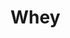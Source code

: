 # Whey

<mxfile host="app.diagrams.net" agent="Mozilla/5.0 (Macintosh; Intel Mac OS X 10_15_7) AppleWebKit/605.1.15 (KHTML, like Gecko) Version/18.5 Safari/605.1.15" version="27.1.4">
  <diagram name="Page-1" id="0783ab3e-0a74-02c8-0abd-f7b4e66b4bec">
    <mxGraphModel dx="2276" dy="832" grid="1" gridSize="10" guides="1" tooltips="1" connect="1" arrows="1" fold="1" page="1" pageScale="1" pageWidth="850" pageHeight="1100" background="none" math="0" shadow="0">
      <root>
        <mxCell id="0" />
        <mxCell id="1" parent="0" />
        <mxCell id="1c1d494c118603dd-1" value="Noeud" style="swimlane;html=1;childLayout=stackLayout;startSize=20;rounded=0;shadow=0;comic=0;labelBackgroundColor=none;strokeWidth=1;fontFamily=Verdana;fontSize=12;align=center;" parent="1" vertex="1">
          <mxGeometry x="40" y="20" width="2420" height="990" as="geometry" />
        </mxCell>
        <mxCell id="wUn-vo3ILw3S3Xmb6bR8-2" value="Controle Terre" style="swimlane;html=1;startSize=20;" vertex="1" parent="1c1d494c118603dd-1">
          <mxGeometry y="20" width="250" height="970" as="geometry">
            <mxRectangle y="20" width="40" height="970" as="alternateBounds" />
          </mxGeometry>
        </mxCell>
        <mxCell id="wUn-vo3ILw3S3Xmb6bR8-29" value="Serveur" style="rounded=1;whiteSpace=wrap;html=1;fillColor=#008a00;fontColor=#ffffff;strokeColor=#005700;" vertex="1" parent="wUn-vo3ILw3S3Xmb6bR8-2">
          <mxGeometry x="65" y="340" width="120" height="60" as="geometry" />
        </mxCell>
        <mxCell id="wUn-vo3ILw3S3Xmb6bR8-128" style="shape=connector;rounded=0;orthogonalLoop=1;jettySize=auto;html=1;entryX=0.5;entryY=0;entryDx=0;entryDy=0;strokeColor=default;align=center;verticalAlign=middle;fontFamily=Helvetica;fontSize=11;fontColor=default;labelBackgroundColor=default;endArrow=classic;" edge="1" parent="wUn-vo3ILw3S3Xmb6bR8-2" source="wUn-vo3ILw3S3Xmb6bR8-30" target="wUn-vo3ILw3S3Xmb6bR8-29">
          <mxGeometry relative="1" as="geometry" />
        </mxCell>
        <mxCell id="wUn-vo3ILw3S3Xmb6bR8-30" value="Heartbeat emmeteur" style="rounded=1;whiteSpace=wrap;html=1;fillColor=#008a00;fontColor=#ffffff;strokeColor=#005700;" vertex="1" parent="wUn-vo3ILw3S3Xmb6bR8-2">
          <mxGeometry x="65" y="180" width="120" height="60" as="geometry" />
        </mxCell>
        <mxCell id="wUn-vo3ILw3S3Xmb6bR8-31" value="interface web" style="rounded=1;whiteSpace=wrap;html=1;fillColor=#008a00;fontColor=#ffffff;strokeColor=#005700;" vertex="1" parent="wUn-vo3ILw3S3Xmb6bR8-2">
          <mxGeometry x="65" y="520" width="120" height="60" as="geometry" />
        </mxCell>
        <mxCell id="wUn-vo3ILw3S3Xmb6bR8-129" style="shape=connector;rounded=0;orthogonalLoop=1;jettySize=auto;html=1;entryX=0.5;entryY=1;entryDx=0;entryDy=0;strokeColor=default;align=center;verticalAlign=middle;fontFamily=Helvetica;fontSize=11;fontColor=default;labelBackgroundColor=default;endArrow=classic;" edge="1" parent="wUn-vo3ILw3S3Xmb6bR8-2" source="wUn-vo3ILw3S3Xmb6bR8-31" target="wUn-vo3ILw3S3Xmb6bR8-29">
          <mxGeometry relative="1" as="geometry" />
        </mxCell>
        <mxCell id="1c1d494c118603dd-2" value="Couche sociale" style="swimlane;html=1;startSize=20;" parent="1c1d494c118603dd-1" vertex="1">
          <mxGeometry x="250" y="20" width="330" height="970" as="geometry">
            <mxRectangle y="20" width="40" height="970" as="alternateBounds" />
          </mxGeometry>
        </mxCell>
        <mxCell id="wUn-vo3ILw3S3Xmb6bR8-8" value="GS Bridge" style="rounded=1;whiteSpace=wrap;html=1;fillColor=#008a00;fontColor=#ffffff;strokeColor=#005700;arcSize=8;" vertex="1" parent="1c1d494c118603dd-2">
          <mxGeometry x="65" y="340" width="120" height="60" as="geometry" />
        </mxCell>
        <mxCell id="1c1d494c118603dd-3" value="Couche supervision" style="swimlane;html=1;startSize=20;" parent="1c1d494c118603dd-1" vertex="1">
          <mxGeometry x="580" y="20" width="380" height="970" as="geometry" />
        </mxCell>
        <mxCell id="wUn-vo3ILw3S3Xmb6bR8-9" value="Coupe-circuit" style="rounded=1;whiteSpace=wrap;html=1;fillColor=#008a00;fontColor=#ffffff;strokeColor=#005700;" vertex="1" parent="1c1d494c118603dd-3">
          <mxGeometry x="240" y="145" width="120" height="60" as="geometry" />
        </mxCell>
        <mxCell id="wUn-vo3ILw3S3Xmb6bR8-104" style="edgeStyle=entityRelationEdgeStyle;shape=connector;rounded=0;orthogonalLoop=1;jettySize=auto;html=1;strokeColor=default;align=center;verticalAlign=middle;fontFamily=Helvetica;fontSize=11;fontColor=default;labelBackgroundColor=default;endArrow=classic;" edge="1" parent="1c1d494c118603dd-3" source="wUn-vo3ILw3S3Xmb6bR8-32" target="wUn-vo3ILw3S3Xmb6bR8-9">
          <mxGeometry relative="1" as="geometry" />
        </mxCell>
        <mxCell id="wUn-vo3ILw3S3Xmb6bR8-32" value="Ground_control HB" style="rounded=0;whiteSpace=wrap;html=1;fillColor=#1ba1e2;fontColor=#ffffff;strokeColor=#006EAF;" vertex="1" parent="1c1d494c118603dd-3">
          <mxGeometry x="40" y="220" width="120" height="30" as="geometry" />
        </mxCell>
        <mxCell id="wUn-vo3ILw3S3Xmb6bR8-39" value="Shutdown" style="shape=hexagon;perimeter=hexagonPerimeter2;whiteSpace=wrap;html=1;fixedSize=1;fillColor=#fa6800;fontColor=#000000;strokeColor=#C73500;" vertex="1" parent="1c1d494c118603dd-3">
          <mxGeometry x="50" y="100" width="90" height="40" as="geometry" />
        </mxCell>
        <mxCell id="wUn-vo3ILw3S3Xmb6bR8-103" style="edgeStyle=entityRelationEdgeStyle;shape=connector;rounded=0;orthogonalLoop=1;jettySize=auto;html=1;entryX=0;entryY=0.25;entryDx=0;entryDy=0;strokeColor=light-dark(#000000,#FF8000);align=center;verticalAlign=middle;fontFamily=Helvetica;fontSize=11;fontColor=default;labelBackgroundColor=default;endArrow=classic;" edge="1" parent="1c1d494c118603dd-3" source="wUn-vo3ILw3S3Xmb6bR8-40" target="wUn-vo3ILw3S3Xmb6bR8-9">
          <mxGeometry relative="1" as="geometry" />
        </mxCell>
        <mxCell id="wUn-vo3ILw3S3Xmb6bR8-40" value="Rearm" style="shape=hexagon;perimeter=hexagonPerimeter2;whiteSpace=wrap;html=1;fixedSize=1;fillColor=#fa6800;fontColor=#000000;strokeColor=#C73500;" vertex="1" parent="1c1d494c118603dd-3">
          <mxGeometry x="50" y="160" width="90" height="40" as="geometry" />
        </mxCell>
        <mxCell id="wUn-vo3ILw3S3Xmb6bR8-102" style="edgeStyle=entityRelationEdgeStyle;shape=connector;rounded=0;orthogonalLoop=1;jettySize=auto;html=1;entryX=-0.008;entryY=0.133;entryDx=0;entryDy=0;entryPerimeter=0;strokeColor=light-dark(#000000,#FF8000);align=center;verticalAlign=middle;fontFamily=Helvetica;fontSize=11;fontColor=default;labelBackgroundColor=default;endArrow=classic;" edge="1" parent="1c1d494c118603dd-3" source="wUn-vo3ILw3S3Xmb6bR8-39" target="wUn-vo3ILw3S3Xmb6bR8-9">
          <mxGeometry relative="1" as="geometry" />
        </mxCell>
        <mxCell id="wUn-vo3ILw3S3Xmb6bR8-90" style="edgeStyle=entityRelationEdgeStyle;shape=connector;rounded=0;orthogonalLoop=1;jettySize=auto;html=1;strokeColor=default;align=center;verticalAlign=middle;fontFamily=Helvetica;fontSize=11;fontColor=default;labelBackgroundColor=default;endArrow=classic;" edge="1" parent="1c1d494c118603dd-1" source="wUn-vo3ILw3S3Xmb6bR8-8" target="wUn-vo3ILw3S3Xmb6bR8-35">
          <mxGeometry relative="1" as="geometry">
            <mxPoint x="1430" y="400" as="targetPoint" />
          </mxGeometry>
        </mxCell>
        <mxCell id="wUn-vo3ILw3S3Xmb6bR8-91" style="edgeStyle=entityRelationEdgeStyle;shape=connector;rounded=0;orthogonalLoop=1;jettySize=auto;html=1;strokeColor=default;align=center;verticalAlign=middle;fontFamily=Helvetica;fontSize=11;fontColor=default;labelBackgroundColor=default;endArrow=classic;" edge="1" parent="1c1d494c118603dd-1" source="wUn-vo3ILw3S3Xmb6bR8-8" target="wUn-vo3ILw3S3Xmb6bR8-36">
          <mxGeometry relative="1" as="geometry" />
        </mxCell>
        <mxCell id="wUn-vo3ILw3S3Xmb6bR8-94" style="edgeStyle=entityRelationEdgeStyle;shape=connector;rounded=0;orthogonalLoop=1;jettySize=auto;html=1;entryX=0;entryY=0.5;entryDx=0;entryDy=0;strokeColor=default;align=center;verticalAlign=middle;fontFamily=Helvetica;fontSize=11;fontColor=default;labelBackgroundColor=default;endArrow=classic;" edge="1" parent="1c1d494c118603dd-1" source="wUn-vo3ILw3S3Xmb6bR8-10" target="wUn-vo3ILw3S3Xmb6bR8-33">
          <mxGeometry relative="1" as="geometry" />
        </mxCell>
        <mxCell id="wUn-vo3ILw3S3Xmb6bR8-97" style="edgeStyle=orthogonalEdgeStyle;shape=connector;rounded=0;orthogonalLoop=1;jettySize=auto;html=1;exitX=1;exitY=0.75;exitDx=0;exitDy=0;strokeColor=light-dark(#000000,#EA6B66);align=center;verticalAlign=middle;fontFamily=Helvetica;fontSize=11;fontColor=default;labelBackgroundColor=default;endArrow=classic;curved=1;entryX=0;entryY=0.5;entryDx=0;entryDy=0;" edge="1" parent="1c1d494c118603dd-1" source="wUn-vo3ILw3S3Xmb6bR8-8" target="wUn-vo3ILw3S3Xmb6bR8-41">
          <mxGeometry relative="1" as="geometry">
            <mxPoint x="920" y="530" as="targetPoint" />
          </mxGeometry>
        </mxCell>
        <mxCell id="wUn-vo3ILw3S3Xmb6bR8-98" style="edgeStyle=entityRelationEdgeStyle;shape=connector;rounded=0;orthogonalLoop=1;jettySize=auto;html=1;exitX=1;exitY=1;exitDx=0;exitDy=0;strokeColor=default;align=center;verticalAlign=middle;fontFamily=Helvetica;fontSize=11;fontColor=default;labelBackgroundColor=default;endArrow=classic;" edge="1" parent="1c1d494c118603dd-1" source="wUn-vo3ILw3S3Xmb6bR8-8" target="wUn-vo3ILw3S3Xmb6bR8-37">
          <mxGeometry relative="1" as="geometry" />
        </mxCell>
        <mxCell id="wUn-vo3ILw3S3Xmb6bR8-99" style="edgeStyle=entityRelationEdgeStyle;shape=connector;rounded=0;orthogonalLoop=1;jettySize=auto;html=1;exitX=1;exitY=0.25;exitDx=0;exitDy=0;strokeColor=default;align=center;verticalAlign=middle;fontFamily=Helvetica;fontSize=11;fontColor=default;labelBackgroundColor=default;endArrow=classic;" edge="1" parent="1c1d494c118603dd-1" source="wUn-vo3ILw3S3Xmb6bR8-8" target="wUn-vo3ILw3S3Xmb6bR8-32">
          <mxGeometry relative="1" as="geometry" />
        </mxCell>
        <mxCell id="wUn-vo3ILw3S3Xmb6bR8-100" style="edgeStyle=entityRelationEdgeStyle;shape=connector;rounded=0;orthogonalLoop=1;jettySize=auto;html=1;exitX=1;exitY=0;exitDx=0;exitDy=0;entryX=0;entryY=0.5;entryDx=0;entryDy=0;strokeColor=light-dark(#000000,#FF8000);align=center;verticalAlign=middle;fontFamily=Helvetica;fontSize=11;fontColor=default;labelBackgroundColor=default;endArrow=classic;" edge="1" parent="1c1d494c118603dd-1" source="wUn-vo3ILw3S3Xmb6bR8-8" target="wUn-vo3ILw3S3Xmb6bR8-40">
          <mxGeometry relative="1" as="geometry" />
        </mxCell>
        <mxCell id="wUn-vo3ILw3S3Xmb6bR8-101" style="edgeStyle=entityRelationEdgeStyle;shape=connector;rounded=0;orthogonalLoop=1;jettySize=auto;html=1;exitX=1;exitY=0;exitDx=0;exitDy=0;entryX=0;entryY=0.5;entryDx=0;entryDy=0;strokeColor=light-dark(#000000,#FF8000);align=center;verticalAlign=middle;fontFamily=Helvetica;fontSize=11;fontColor=default;labelBackgroundColor=default;endArrow=classic;" edge="1" parent="1c1d494c118603dd-1" source="wUn-vo3ILw3S3Xmb6bR8-8" target="wUn-vo3ILw3S3Xmb6bR8-39">
          <mxGeometry relative="1" as="geometry" />
        </mxCell>
        <mxCell id="wUn-vo3ILw3S3Xmb6bR8-108" style="edgeStyle=entityRelationEdgeStyle;shape=connector;rounded=0;orthogonalLoop=1;jettySize=auto;html=1;entryX=1;entryY=0.5;entryDx=0;entryDy=0;strokeColor=light-dark(#000000,#FFFF33);align=center;verticalAlign=middle;fontFamily=Helvetica;fontSize=11;fontColor=default;labelBackgroundColor=default;endArrow=classic;" edge="1" parent="1c1d494c118603dd-1" source="wUn-vo3ILw3S3Xmb6bR8-87" target="wUn-vo3ILw3S3Xmb6bR8-48">
          <mxGeometry relative="1" as="geometry" />
        </mxCell>
        <mxCell id="wUn-vo3ILw3S3Xmb6bR8-144" value="QWIC" style="edgeLabel;html=1;align=center;verticalAlign=middle;resizable=0;points=[];fontFamily=Helvetica;fontSize=11;fontColor=default;labelBackgroundColor=default;" vertex="1" connectable="0" parent="wUn-vo3ILw3S3Xmb6bR8-108">
          <mxGeometry x="0.1296" y="1" relative="1" as="geometry">
            <mxPoint as="offset" />
          </mxGeometry>
        </mxCell>
        <mxCell id="wUn-vo3ILw3S3Xmb6bR8-109" style="edgeStyle=entityRelationEdgeStyle;shape=connector;rounded=0;orthogonalLoop=1;jettySize=auto;html=1;strokeColor=light-dark(#000000,#FFFF33);align=center;verticalAlign=middle;fontFamily=Helvetica;fontSize=11;fontColor=default;labelBackgroundColor=default;endArrow=classic;" edge="1" parent="1c1d494c118603dd-1" source="wUn-vo3ILw3S3Xmb6bR8-86" target="wUn-vo3ILw3S3Xmb6bR8-49">
          <mxGeometry relative="1" as="geometry" />
        </mxCell>
        <mxCell id="wUn-vo3ILw3S3Xmb6bR8-113" style="edgeStyle=orthogonalEdgeStyle;shape=connector;rounded=0;orthogonalLoop=1;jettySize=auto;html=1;strokeColor=default;align=center;verticalAlign=middle;fontFamily=Helvetica;fontSize=11;fontColor=default;labelBackgroundColor=default;endArrow=classic;" edge="1" parent="1c1d494c118603dd-1" source="wUn-vo3ILw3S3Xmb6bR8-38" target="wUn-vo3ILw3S3Xmb6bR8-10">
          <mxGeometry relative="1" as="geometry">
            <Array as="points">
              <mxPoint x="1290" y="730" />
            </Array>
          </mxGeometry>
        </mxCell>
        <mxCell id="wUn-vo3ILw3S3Xmb6bR8-114" style="edgeStyle=orthogonalEdgeStyle;shape=connector;rounded=0;orthogonalLoop=1;jettySize=auto;html=1;strokeColor=default;align=center;verticalAlign=middle;fontFamily=Helvetica;fontSize=11;fontColor=default;labelBackgroundColor=default;endArrow=classic;" edge="1" parent="1c1d494c118603dd-1" source="wUn-vo3ILw3S3Xmb6bR8-34" target="wUn-vo3ILw3S3Xmb6bR8-10">
          <mxGeometry relative="1" as="geometry" />
        </mxCell>
        <mxCell id="wUn-vo3ILw3S3Xmb6bR8-115" style="edgeStyle=entityRelationEdgeStyle;shape=connector;rounded=0;orthogonalLoop=1;jettySize=auto;html=1;strokeColor=light-dark(#000000,#FFFF33);align=center;verticalAlign=middle;fontFamily=Helvetica;fontSize=11;fontColor=default;labelBackgroundColor=default;endArrow=classic;entryX=-0.007;entryY=0.262;entryDx=0;entryDy=0;entryPerimeter=0;" edge="1" parent="1c1d494c118603dd-1" source="wUn-vo3ILw3S3Xmb6bR8-27" target="wUn-vo3ILw3S3Xmb6bR8-84">
          <mxGeometry relative="1" as="geometry">
            <mxPoint x="2130" y="400" as="targetPoint" />
          </mxGeometry>
        </mxCell>
        <mxCell id="wUn-vo3ILw3S3Xmb6bR8-146" value="GPIO" style="edgeLabel;html=1;align=center;verticalAlign=middle;resizable=0;points=[];fontFamily=Helvetica;fontSize=11;fontColor=default;labelBackgroundColor=default;" vertex="1" connectable="0" parent="wUn-vo3ILw3S3Xmb6bR8-115">
          <mxGeometry x="-0.1704" y="2" relative="1" as="geometry">
            <mxPoint as="offset" />
          </mxGeometry>
        </mxCell>
        <mxCell id="wUn-vo3ILw3S3Xmb6bR8-116" value="Signal analogique" style="edgeStyle=entityRelationEdgeStyle;shape=connector;rounded=0;orthogonalLoop=1;jettySize=auto;html=1;entryX=1;entryY=0.25;entryDx=0;entryDy=0;strokeColor=light-dark(#000000,#FFFF33);align=center;verticalAlign=middle;fontFamily=Helvetica;fontSize=11;fontColor=default;labelBackgroundColor=default;endArrow=classic;exitX=0.007;exitY=0.762;exitDx=0;exitDy=0;exitPerimeter=0;" edge="1" parent="1c1d494c118603dd-1" source="wUn-vo3ILw3S3Xmb6bR8-84" target="wUn-vo3ILw3S3Xmb6bR8-47">
          <mxGeometry relative="1" as="geometry" />
        </mxCell>
        <mxCell id="wUn-vo3ILw3S3Xmb6bR8-119" style="edgeStyle=entityRelationEdgeStyle;shape=connector;rounded=0;orthogonalLoop=1;jettySize=auto;html=1;exitX=0.022;exitY=0.357;exitDx=0;exitDy=0;exitPerimeter=0;entryX=1;entryY=0.75;entryDx=0;entryDy=0;strokeColor=light-dark(#000000,#FFFF33);align=center;verticalAlign=middle;fontFamily=Helvetica;fontSize=11;fontColor=default;labelBackgroundColor=default;endArrow=classic;" edge="1" parent="1c1d494c118603dd-1" source="wUn-vo3ILw3S3Xmb6bR8-85" target="wUn-vo3ILw3S3Xmb6bR8-47">
          <mxGeometry relative="1" as="geometry" />
        </mxCell>
        <mxCell id="wUn-vo3ILw3S3Xmb6bR8-133" value="Signal analogique" style="edgeLabel;html=1;align=center;verticalAlign=middle;resizable=0;points=[];fontFamily=Helvetica;fontSize=11;fontColor=default;labelBackgroundColor=default;" vertex="1" connectable="0" parent="wUn-vo3ILw3S3Xmb6bR8-119">
          <mxGeometry x="0.0514" y="4" relative="1" as="geometry">
            <mxPoint as="offset" />
          </mxGeometry>
        </mxCell>
        <mxCell id="wUn-vo3ILw3S3Xmb6bR8-121" style="edgeStyle=entityRelationEdgeStyle;shape=connector;rounded=0;orthogonalLoop=1;jettySize=auto;html=1;exitX=1;exitY=0.75;exitDx=0;exitDy=0;strokeColor=light-dark(#000000,#FFFF33);align=center;verticalAlign=middle;fontFamily=Helvetica;fontSize=11;fontColor=default;labelBackgroundColor=default;endArrow=classic;entryX=-0.015;entryY=0.738;entryDx=0;entryDy=0;entryPerimeter=0;" edge="1" parent="1c1d494c118603dd-1" source="wUn-vo3ILw3S3Xmb6bR8-28" target="wUn-vo3ILw3S3Xmb6bR8-85">
          <mxGeometry relative="1" as="geometry">
            <mxPoint x="2130" y="532" as="targetPoint" />
          </mxGeometry>
        </mxCell>
        <mxCell id="wUn-vo3ILw3S3Xmb6bR8-147" value="GPIO" style="edgeLabel;html=1;align=center;verticalAlign=middle;resizable=0;points=[];fontFamily=Helvetica;fontSize=11;fontColor=default;labelBackgroundColor=default;" vertex="1" connectable="0" parent="wUn-vo3ILw3S3Xmb6bR8-121">
          <mxGeometry x="-0.2088" y="-1" relative="1" as="geometry">
            <mxPoint as="offset" />
          </mxGeometry>
        </mxCell>
        <mxCell id="1c1d494c118603dd-4" value="couche réflexion" style="swimlane;html=1;startSize=20;" parent="1c1d494c118603dd-1" vertex="1">
          <mxGeometry x="960" y="20" width="440" height="970" as="geometry" />
        </mxCell>
        <mxCell id="wUn-vo3ILw3S3Xmb6bR8-10" value="Autopilote" style="rounded=1;whiteSpace=wrap;html=1;fillColor=#008a00;fontColor=#ffffff;strokeColor=#005700;" vertex="1" parent="1c1d494c118603dd-4">
          <mxGeometry x="250" y="506" width="120" height="60" as="geometry" />
        </mxCell>
        <mxCell id="wUn-vo3ILw3S3Xmb6bR8-95" style="edgeStyle=entityRelationEdgeStyle;shape=connector;rounded=0;orthogonalLoop=1;jettySize=auto;html=1;entryX=0;entryY=0.75;entryDx=0;entryDy=0;strokeColor=default;align=center;verticalAlign=middle;fontFamily=Helvetica;fontSize=11;fontColor=default;labelBackgroundColor=default;endArrow=classic;" edge="1" parent="1c1d494c118603dd-4" source="wUn-vo3ILw3S3Xmb6bR8-37" target="wUn-vo3ILw3S3Xmb6bR8-10">
          <mxGeometry relative="1" as="geometry" />
        </mxCell>
        <mxCell id="wUn-vo3ILw3S3Xmb6bR8-37" value="cmd heading" style="rounded=0;whiteSpace=wrap;html=1;fillColor=#1ba1e2;fontColor=#ffffff;strokeColor=#006EAF;" vertex="1" parent="1c1d494c118603dd-4">
          <mxGeometry x="40" y="560" width="120" height="30" as="geometry" />
        </mxCell>
        <mxCell id="wUn-vo3ILw3S3Xmb6bR8-96" style="edgeStyle=orthogonalEdgeStyle;shape=connector;rounded=0;orthogonalLoop=1;jettySize=auto;html=1;entryX=0;entryY=0.25;entryDx=0;entryDy=0;strokeColor=light-dark(#000000,#EA6B66);align=center;verticalAlign=middle;fontFamily=Helvetica;fontSize=11;fontColor=default;labelBackgroundColor=default;endArrow=classic;curved=1;" edge="1" parent="1c1d494c118603dd-4" source="wUn-vo3ILw3S3Xmb6bR8-41" target="wUn-vo3ILw3S3Xmb6bR8-10">
          <mxGeometry relative="1" as="geometry" />
        </mxCell>
        <mxCell id="wUn-vo3ILw3S3Xmb6bR8-41" value="PID Parametre" style="ellipse;whiteSpace=wrap;html=1;fillColor=#e51400;fontColor=#ffffff;strokeColor=#B20000;" vertex="1" parent="1c1d494c118603dd-4">
          <mxGeometry x="40" y="478" width="120" height="50" as="geometry" />
        </mxCell>
        <mxCell id="wUn-vo3ILw3S3Xmb6bR8-150" style="edgeStyle=orthogonalEdgeStyle;shape=connector;curved=1;rounded=0;orthogonalLoop=1;jettySize=auto;html=1;exitX=1;exitY=0;exitDx=0;exitDy=0;entryX=0.25;entryY=1;entryDx=0;entryDy=0;strokeColor=light-dark(#000000,#EA6B66);align=center;verticalAlign=middle;fontFamily=Helvetica;fontSize=11;fontColor=default;labelBackgroundColor=default;endArrow=classic;" edge="1" parent="1c1d494c118603dd-4" source="wUn-vo3ILw3S3Xmb6bR8-148" target="wUn-vo3ILw3S3Xmb6bR8-10">
          <mxGeometry relative="1" as="geometry" />
        </mxCell>
        <mxCell id="wUn-vo3ILw3S3Xmb6bR8-148" value="Mode de Commande" style="ellipse;whiteSpace=wrap;html=1;fillColor=#e51400;fontColor=#ffffff;strokeColor=#B20000;" vertex="1" parent="1c1d494c118603dd-4">
          <mxGeometry x="60" y="640" width="120" height="50" as="geometry" />
        </mxCell>
        <mxCell id="wUn-vo3ILw3S3Xmb6bR8-1" value="couche controle" style="swimlane;html=1;startSize=20;" vertex="1" parent="1c1d494c118603dd-1">
          <mxGeometry x="1400" y="20" width="660" height="970" as="geometry" />
        </mxCell>
        <mxCell id="wUn-vo3ILw3S3Xmb6bR8-105" style="edgeStyle=entityRelationEdgeStyle;shape=connector;rounded=0;orthogonalLoop=1;jettySize=auto;html=1;strokeColor=default;align=center;verticalAlign=middle;fontFamily=Helvetica;fontSize=11;fontColor=default;labelBackgroundColor=default;endArrow=classic;" edge="1" parent="wUn-vo3ILw3S3Xmb6bR8-1" source="wUn-vo3ILw3S3Xmb6bR8-11" target="wUn-vo3ILw3S3Xmb6bR8-38">
          <mxGeometry relative="1" as="geometry" />
        </mxCell>
        <mxCell id="wUn-vo3ILw3S3Xmb6bR8-11" value="GPS controller" style="rounded=1;whiteSpace=wrap;html=1;fillColor=#008a00;fontColor=#ffffff;strokeColor=#005700;" vertex="1" parent="wUn-vo3ILw3S3Xmb6bR8-1">
          <mxGeometry x="270" y="680" width="120" height="60" as="geometry" />
        </mxCell>
        <mxCell id="wUn-vo3ILw3S3Xmb6bR8-106" style="edgeStyle=entityRelationEdgeStyle;shape=connector;rounded=0;orthogonalLoop=1;jettySize=auto;html=1;strokeColor=default;align=center;verticalAlign=middle;fontFamily=Helvetica;fontSize=11;fontColor=default;labelBackgroundColor=default;endArrow=classic;" edge="1" parent="wUn-vo3ILw3S3Xmb6bR8-1" source="wUn-vo3ILw3S3Xmb6bR8-12" target="wUn-vo3ILw3S3Xmb6bR8-34">
          <mxGeometry relative="1" as="geometry" />
        </mxCell>
        <mxCell id="wUn-vo3ILw3S3Xmb6bR8-12" value="IMU controller" style="rounded=1;whiteSpace=wrap;html=1;fillColor=#008a00;fontColor=#ffffff;strokeColor=#005700;" vertex="1" parent="wUn-vo3ILw3S3Xmb6bR8-1">
          <mxGeometry x="270" y="770" width="120" height="60" as="geometry" />
        </mxCell>
        <mxCell id="wUn-vo3ILw3S3Xmb6bR8-125" style="edgeStyle=entityRelationEdgeStyle;shape=connector;rounded=0;orthogonalLoop=1;jettySize=auto;html=1;strokeColor=light-dark(#000000,#FFFF33);align=center;verticalAlign=middle;fontFamily=Helvetica;fontSize=11;fontColor=default;labelBackgroundColor=default;endArrow=classic;startArrow=classic;startFill=1;entryX=0;entryY=0.5;entryDx=0;entryDy=0;" edge="1" parent="wUn-vo3ILw3S3Xmb6bR8-1" source="wUn-vo3ILw3S3Xmb6bR8-13" target="wUn-vo3ILw3S3Xmb6bR8-46">
          <mxGeometry relative="1" as="geometry">
            <mxPoint x="660" y="170" as="targetPoint" />
            <Array as="points">
              <mxPoint x="630" y="170" />
              <mxPoint x="570" y="80" />
            </Array>
          </mxGeometry>
        </mxCell>
        <mxCell id="wUn-vo3ILw3S3Xmb6bR8-143" value="USB Serie" style="edgeLabel;html=1;align=center;verticalAlign=middle;resizable=0;points=[];fontFamily=Helvetica;fontSize=11;fontColor=default;labelBackgroundColor=default;" vertex="1" connectable="0" parent="wUn-vo3ILw3S3Xmb6bR8-125">
          <mxGeometry x="-0.3053" y="-1" relative="1" as="geometry">
            <mxPoint x="16" y="-1" as="offset" />
          </mxGeometry>
        </mxCell>
        <mxCell id="wUn-vo3ILw3S3Xmb6bR8-13" value="coupe-circuit" style="rounded=1;whiteSpace=wrap;html=1;fillColor=#008a00;fontColor=#ffffff;strokeColor=#005700;" vertex="1" parent="wUn-vo3ILw3S3Xmb6bR8-1">
          <mxGeometry x="270" y="140" width="120" height="60" as="geometry" />
        </mxCell>
        <mxCell id="wUn-vo3ILw3S3Xmb6bR8-27" value="Verin throttle controller" style="rounded=1;whiteSpace=wrap;html=1;fillColor=#008a00;fontColor=#ffffff;strokeColor=#005700;" vertex="1" parent="wUn-vo3ILw3S3Xmb6bR8-1">
          <mxGeometry x="230" y="350" width="120" height="60" as="geometry" />
        </mxCell>
        <mxCell id="wUn-vo3ILw3S3Xmb6bR8-28" value="Verin direction controller" style="rounded=1;whiteSpace=wrap;html=1;fillColor=#008a00;fontColor=#ffffff;strokeColor=#005700;" vertex="1" parent="wUn-vo3ILw3S3Xmb6bR8-1">
          <mxGeometry x="230" y="510" width="120" height="60" as="geometry" />
        </mxCell>
        <mxCell id="wUn-vo3ILw3S3Xmb6bR8-34" value="IMU data" style="rounded=0;whiteSpace=wrap;html=1;fillColor=#1ba1e2;fontColor=#ffffff;strokeColor=#006EAF;" vertex="1" parent="wUn-vo3ILw3S3Xmb6bR8-1">
          <mxGeometry x="40" y="785" width="120" height="30" as="geometry" />
        </mxCell>
        <mxCell id="wUn-vo3ILw3S3Xmb6bR8-38" value="GPS data" style="rounded=0;whiteSpace=wrap;html=1;fillColor=#1ba1e2;fontColor=#ffffff;strokeColor=#006EAF;" vertex="1" parent="wUn-vo3ILw3S3Xmb6bR8-1">
          <mxGeometry x="40" y="695" width="120" height="30" as="geometry" />
        </mxCell>
        <mxCell id="wUn-vo3ILw3S3Xmb6bR8-89" style="edgeStyle=orthogonalEdgeStyle;rounded=0;orthogonalLoop=1;jettySize=auto;html=1;entryX=0;entryY=0.5;entryDx=0;entryDy=0;curved=1;" edge="1" parent="wUn-vo3ILw3S3Xmb6bR8-1" source="wUn-vo3ILw3S3Xmb6bR8-35" target="wUn-vo3ILw3S3Xmb6bR8-27">
          <mxGeometry relative="1" as="geometry" />
        </mxCell>
        <mxCell id="wUn-vo3ILw3S3Xmb6bR8-35" value="cmd throttle" style="rounded=0;whiteSpace=wrap;html=1;fillColor=#1ba1e2;fontColor=#ffffff;strokeColor=#006EAF;" vertex="1" parent="wUn-vo3ILw3S3Xmb6bR8-1">
          <mxGeometry x="40" y="365" width="120" height="30" as="geometry" />
        </mxCell>
        <mxCell id="wUn-vo3ILw3S3Xmb6bR8-92" style="edgeStyle=entityRelationEdgeStyle;shape=connector;rounded=0;orthogonalLoop=1;jettySize=auto;html=1;strokeColor=default;align=center;verticalAlign=middle;fontFamily=Helvetica;fontSize=11;fontColor=default;labelBackgroundColor=default;endArrow=classic;entryX=0;entryY=0.25;entryDx=0;entryDy=0;" edge="1" parent="wUn-vo3ILw3S3Xmb6bR8-1" source="wUn-vo3ILw3S3Xmb6bR8-36" target="wUn-vo3ILw3S3Xmb6bR8-28">
          <mxGeometry relative="1" as="geometry" />
        </mxCell>
        <mxCell id="wUn-vo3ILw3S3Xmb6bR8-36" value="cmd direction" style="rounded=0;whiteSpace=wrap;html=1;fillColor=#1ba1e2;fontColor=#ffffff;strokeColor=#006EAF;" vertex="1" parent="wUn-vo3ILw3S3Xmb6bR8-1">
          <mxGeometry x="40" y="440" width="120" height="30" as="geometry" />
        </mxCell>
        <mxCell id="wUn-vo3ILw3S3Xmb6bR8-93" style="edgeStyle=entityRelationEdgeStyle;shape=connector;rounded=0;orthogonalLoop=1;jettySize=auto;html=1;strokeColor=default;align=center;verticalAlign=middle;fontFamily=Helvetica;fontSize=11;fontColor=default;labelBackgroundColor=default;endArrow=classic;entryX=0;entryY=0.5;entryDx=0;entryDy=0;" edge="1" parent="wUn-vo3ILw3S3Xmb6bR8-1" source="wUn-vo3ILw3S3Xmb6bR8-33" target="wUn-vo3ILw3S3Xmb6bR8-28">
          <mxGeometry relative="1" as="geometry" />
        </mxCell>
        <mxCell id="wUn-vo3ILw3S3Xmb6bR8-33" value="cmd_direction_auto" style="rounded=0;whiteSpace=wrap;html=1;fillColor=#1ba1e2;fontColor=#ffffff;strokeColor=#006EAF;" vertex="1" parent="wUn-vo3ILw3S3Xmb6bR8-1">
          <mxGeometry x="40" y="530" width="120" height="30" as="geometry" />
        </mxCell>
        <mxCell id="wUn-vo3ILw3S3Xmb6bR8-46" value="PICO" style="shape=parallelogram;perimeter=parallelogramPerimeter;whiteSpace=wrap;html=1;fixedSize=1;fillColor=light-dark(#ffff88, #fffb00);strokeColor=#36393d;fontColor=light-dark(#000000,#000000);" vertex="1" parent="wUn-vo3ILw3S3Xmb6bR8-1">
          <mxGeometry x="609" y="150" width="120" height="40" as="geometry" />
        </mxCell>
        <mxCell id="wUn-vo3ILw3S3Xmb6bR8-136" value="USB Série" style="edgeStyle=entityRelationEdgeStyle;shape=connector;rounded=0;orthogonalLoop=1;jettySize=auto;html=1;strokeColor=light-dark(#000000,#FFFF33);align=center;verticalAlign=middle;fontFamily=Helvetica;fontSize=11;fontColor=default;labelBackgroundColor=default;endArrow=classic;" edge="1" parent="wUn-vo3ILw3S3Xmb6bR8-1" source="wUn-vo3ILw3S3Xmb6bR8-47" target="wUn-vo3ILw3S3Xmb6bR8-135">
          <mxGeometry relative="1" as="geometry" />
        </mxCell>
        <mxCell id="wUn-vo3ILw3S3Xmb6bR8-47" value="ESP CAN" style="shape=parallelogram;perimeter=parallelogramPerimeter;whiteSpace=wrap;html=1;fixedSize=1;fillColor=light-dark(#ffff88, #fffb00);strokeColor=#36393d;fontColor=light-dark(#000000,#000000);" vertex="1" parent="wUn-vo3ILw3S3Xmb6bR8-1">
          <mxGeometry x="609" y="440" width="120" height="40" as="geometry" />
        </mxCell>
        <mxCell id="wUn-vo3ILw3S3Xmb6bR8-107" value="USB Serie" style="edgeStyle=entityRelationEdgeStyle;shape=connector;rounded=0;orthogonalLoop=1;jettySize=auto;html=1;strokeColor=light-dark(#000000,#FFFF33);align=center;verticalAlign=middle;fontFamily=Helvetica;fontSize=11;fontColor=default;labelBackgroundColor=default;endArrow=classic;" edge="1" parent="wUn-vo3ILw3S3Xmb6bR8-1" source="wUn-vo3ILw3S3Xmb6bR8-48" target="wUn-vo3ILw3S3Xmb6bR8-12">
          <mxGeometry relative="1" as="geometry" />
        </mxCell>
        <mxCell id="wUn-vo3ILw3S3Xmb6bR8-48" value="ESP IMU" style="shape=parallelogram;perimeter=parallelogramPerimeter;whiteSpace=wrap;html=1;fixedSize=1;fillColor=light-dark(#ffff88, #fffb00);strokeColor=#36393d;fontColor=light-dark(#000000,#000000);" vertex="1" parent="wUn-vo3ILw3S3Xmb6bR8-1">
          <mxGeometry x="609" y="780" width="120" height="40" as="geometry" />
        </mxCell>
        <mxCell id="wUn-vo3ILw3S3Xmb6bR8-110" value="USB QWIC" style="edgeStyle=entityRelationEdgeStyle;shape=connector;rounded=0;orthogonalLoop=1;jettySize=auto;html=1;strokeColor=light-dark(#000000,#FFFF33);align=center;verticalAlign=middle;fontFamily=Helvetica;fontSize=11;fontColor=default;labelBackgroundColor=default;endArrow=classic;" edge="1" parent="wUn-vo3ILw3S3Xmb6bR8-1" source="wUn-vo3ILw3S3Xmb6bR8-49" target="wUn-vo3ILw3S3Xmb6bR8-11">
          <mxGeometry relative="1" as="geometry" />
        </mxCell>
        <mxCell id="wUn-vo3ILw3S3Xmb6bR8-49" value="Carte SPARKFUN" style="shape=parallelogram;perimeter=parallelogramPerimeter;whiteSpace=wrap;html=1;fixedSize=1;fillColor=light-dark(#ffff88, #fffb00);strokeColor=#36393d;fontColor=light-dark(#000000,#000000);" vertex="1" parent="wUn-vo3ILw3S3Xmb6bR8-1">
          <mxGeometry x="609" y="690" width="120" height="40" as="geometry" />
        </mxCell>
        <mxCell id="wUn-vo3ILw3S3Xmb6bR8-140" style="edgeStyle=entityRelationEdgeStyle;shape=connector;rounded=0;orthogonalLoop=1;jettySize=auto;html=1;strokeColor=default;align=center;verticalAlign=middle;fontFamily=Helvetica;fontSize=11;fontColor=default;labelBackgroundColor=default;endArrow=classic;" edge="1" parent="wUn-vo3ILw3S3Xmb6bR8-1" source="wUn-vo3ILw3S3Xmb6bR8-135" target="wUn-vo3ILw3S3Xmb6bR8-139">
          <mxGeometry relative="1" as="geometry" />
        </mxCell>
        <mxCell id="wUn-vo3ILw3S3Xmb6bR8-135" value="Lecture port série" style="rounded=1;whiteSpace=wrap;html=1;fillColor=#008a00;fontColor=#ffffff;strokeColor=#005700;" vertex="1" parent="wUn-vo3ILw3S3Xmb6bR8-1">
          <mxGeometry x="420" y="430" width="120" height="60" as="geometry" />
        </mxCell>
        <mxCell id="wUn-vo3ILw3S3Xmb6bR8-139" value="valeurs des verins" style="rounded=0;whiteSpace=wrap;html=1;fillColor=#1ba1e2;fontColor=#ffffff;strokeColor=#006EAF;" vertex="1" parent="wUn-vo3ILw3S3Xmb6bR8-1">
          <mxGeometry x="270" y="445" width="120" height="30" as="geometry" />
        </mxCell>
        <mxCell id="wUn-vo3ILw3S3Xmb6bR8-141" style="rounded=0;orthogonalLoop=1;jettySize=auto;html=1;exitX=0.25;exitY=1;exitDx=0;exitDy=0;entryX=0.567;entryY=-0.017;entryDx=0;entryDy=0;entryPerimeter=0;strokeColor=default;align=center;verticalAlign=middle;fontFamily=Helvetica;fontSize=11;fontColor=default;labelBackgroundColor=default;endArrow=classic;" edge="1" parent="wUn-vo3ILw3S3Xmb6bR8-1" source="wUn-vo3ILw3S3Xmb6bR8-139" target="wUn-vo3ILw3S3Xmb6bR8-28">
          <mxGeometry relative="1" as="geometry" />
        </mxCell>
        <mxCell id="wUn-vo3ILw3S3Xmb6bR8-142" style="shape=connector;rounded=0;orthogonalLoop=1;jettySize=auto;html=1;exitX=0.25;exitY=0;exitDx=0;exitDy=0;entryX=0.583;entryY=1;entryDx=0;entryDy=0;entryPerimeter=0;strokeColor=default;align=center;verticalAlign=middle;fontFamily=Helvetica;fontSize=11;fontColor=default;labelBackgroundColor=default;endArrow=classic;" edge="1" parent="wUn-vo3ILw3S3Xmb6bR8-1" source="wUn-vo3ILw3S3Xmb6bR8-139" target="wUn-vo3ILw3S3Xmb6bR8-27">
          <mxGeometry relative="1" as="geometry" />
        </mxCell>
        <mxCell id="wUn-vo3ILw3S3Xmb6bR8-3" value="couche hardware" style="swimlane;html=1;startSize=20;" vertex="1" parent="1c1d494c118603dd-1">
          <mxGeometry x="2060" y="20" width="360" height="970" as="geometry" />
        </mxCell>
        <mxCell id="wUn-vo3ILw3S3Xmb6bR8-50" value="Relai commandé" style="shape=note;whiteSpace=wrap;html=1;rounded=0;shadow=0;comic=0;labelBackgroundColor=none;strokeWidth=1;fontFamily=Verdana;fontSize=12;align=center;size=20;fillColor=#ffcc99;strokeColor=#36393d;fillStyle=auto;" vertex="1" parent="wUn-vo3ILw3S3Xmb6bR8-3">
          <mxGeometry x="190" y="150" width="137.5" height="42" as="geometry" />
        </mxCell>
        <mxCell id="wUn-vo3ILw3S3Xmb6bR8-84" value="verin throttle" style="shape=note;whiteSpace=wrap;html=1;rounded=0;shadow=0;comic=0;labelBackgroundColor=none;strokeWidth=1;fontFamily=Verdana;fontSize=12;align=center;size=20;fillColor=#ffcc99;strokeColor=#36393d;fillStyle=auto;" vertex="1" parent="wUn-vo3ILw3S3Xmb6bR8-3">
          <mxGeometry x="190" y="368" width="137.5" height="42" as="geometry" />
        </mxCell>
        <mxCell id="wUn-vo3ILw3S3Xmb6bR8-85" value="verin direction" style="shape=note;whiteSpace=wrap;html=1;rounded=0;shadow=0;comic=0;labelBackgroundColor=none;strokeWidth=1;fontFamily=Verdana;fontSize=12;align=center;size=20;fillColor=#ffcc99;strokeColor=#36393d;fillStyle=auto;" vertex="1" parent="wUn-vo3ILw3S3Xmb6bR8-3">
          <mxGeometry x="190" y="519" width="137.5" height="42" as="geometry" />
        </mxCell>
        <mxCell id="wUn-vo3ILw3S3Xmb6bR8-86" value="Antenne GPS" style="shape=note;whiteSpace=wrap;html=1;rounded=0;shadow=0;comic=0;labelBackgroundColor=none;strokeWidth=1;fontFamily=Verdana;fontSize=12;align=center;size=20;fillColor=#ffcc99;strokeColor=#36393d;fillStyle=auto;" vertex="1" parent="wUn-vo3ILw3S3Xmb6bR8-3">
          <mxGeometry x="190" y="690" width="137.5" height="42" as="geometry" />
        </mxCell>
        <mxCell id="wUn-vo3ILw3S3Xmb6bR8-87" value="Board IMU" style="shape=note;whiteSpace=wrap;html=1;rounded=0;shadow=0;comic=0;labelBackgroundColor=none;strokeWidth=1;fontFamily=Verdana;fontSize=12;align=center;size=20;fillColor=#ffcc99;strokeColor=#36393d;fillStyle=auto;" vertex="1" parent="wUn-vo3ILw3S3Xmb6bR8-3">
          <mxGeometry x="190" y="780" width="137.5" height="42" as="geometry" />
        </mxCell>
        <mxCell id="wUn-vo3ILw3S3Xmb6bR8-123" style="edgeStyle=entityRelationEdgeStyle;shape=connector;rounded=0;orthogonalLoop=1;jettySize=auto;html=1;entryX=0.036;entryY=0.667;entryDx=0;entryDy=0;entryPerimeter=0;strokeColor=light-dark(#000000,#FFFF33);align=center;verticalAlign=middle;fontFamily=Helvetica;fontSize=11;fontColor=default;labelBackgroundColor=default;endArrow=classic;exitX=1;exitY=0.5;exitDx=0;exitDy=0;" edge="1" parent="wUn-vo3ILw3S3Xmb6bR8-3" source="wUn-vo3ILw3S3Xmb6bR8-46">
          <mxGeometry relative="1" as="geometry">
            <mxPoint x="41.20384615384569" y="170.50230769230762" as="sourcePoint" />
            <mxPoint x="190" y="170.8239999999999" as="targetPoint" />
          </mxGeometry>
        </mxCell>
        <mxCell id="wUn-vo3ILw3S3Xmb6bR8-145" value="GPIO" style="edgeLabel;html=1;align=center;verticalAlign=middle;resizable=0;points=[];fontFamily=Helvetica;fontSize=11;fontColor=default;labelBackgroundColor=default;" vertex="1" connectable="0" parent="wUn-vo3ILw3S3Xmb6bR8-123">
          <mxGeometry x="0.0074" y="1" relative="1" as="geometry">
            <mxPoint as="offset" />
          </mxGeometry>
        </mxCell>
        <mxCell id="wUn-vo3ILw3S3Xmb6bR8-127" style="edgeStyle=entityRelationEdgeStyle;shape=connector;rounded=0;orthogonalLoop=1;jettySize=auto;html=1;strokeColor=#2D7600;align=center;verticalAlign=middle;fontFamily=Helvetica;fontSize=11;fontColor=default;labelBackgroundColor=default;endArrow=none;strokeWidth=20;startFill=0;fillColor=#60a917;" edge="1" parent="1c1d494c118603dd-1" source="wUn-vo3ILw3S3Xmb6bR8-9" target="wUn-vo3ILw3S3Xmb6bR8-13">
          <mxGeometry relative="1" as="geometry">
            <mxPoint x="1370" y="195" as="targetPoint" />
          </mxGeometry>
        </mxCell>
        <mxCell id="wUn-vo3ILw3S3Xmb6bR8-130" style="edgeStyle=entityRelationEdgeStyle;shape=connector;rounded=0;orthogonalLoop=1;jettySize=auto;html=1;strokeColor=default;align=center;verticalAlign=middle;fontFamily=Helvetica;fontSize=11;fontColor=default;labelBackgroundColor=default;endArrow=none;strokeWidth=40;startFill=0;" edge="1" parent="1c1d494c118603dd-1" source="wUn-vo3ILw3S3Xmb6bR8-29" target="wUn-vo3ILw3S3Xmb6bR8-8">
          <mxGeometry relative="1" as="geometry" />
        </mxCell>
        <mxCell id="wUn-vo3ILw3S3Xmb6bR8-132" value="Internet + VPN" style="edgeLabel;html=1;align=center;verticalAlign=middle;resizable=0;points=[];fontFamily=Helvetica;fontSize=11;fontColor=light-dark(#000000,#000000);labelBackgroundColor=light-dark(default, #ffffff);" vertex="1" connectable="0" parent="wUn-vo3ILw3S3Xmb6bR8-130">
          <mxGeometry x="-0.2154" relative="1" as="geometry">
            <mxPoint x="14" as="offset" />
          </mxGeometry>
        </mxCell>
        <mxCell id="wUn-vo3ILw3S3Xmb6bR8-151" style="edgeStyle=orthogonalEdgeStyle;shape=connector;curved=1;rounded=0;orthogonalLoop=1;jettySize=auto;html=1;exitX=1;exitY=0.5;exitDx=0;exitDy=0;entryX=0.25;entryY=1;entryDx=0;entryDy=0;strokeColor=light-dark(#000000,#EA6B66);align=center;verticalAlign=middle;fontFamily=Helvetica;fontSize=11;fontColor=default;labelBackgroundColor=default;endArrow=classic;" edge="1" parent="1c1d494c118603dd-1" source="wUn-vo3ILw3S3Xmb6bR8-148" target="wUn-vo3ILw3S3Xmb6bR8-28">
          <mxGeometry relative="1" as="geometry" />
        </mxCell>
        <mxCell id="wUn-vo3ILw3S3Xmb6bR8-152" style="edgeStyle=orthogonalEdgeStyle;shape=connector;curved=1;rounded=0;orthogonalLoop=1;jettySize=auto;html=1;exitX=0.75;exitY=1;exitDx=0;exitDy=0;entryX=0;entryY=0.5;entryDx=0;entryDy=0;strokeColor=light-dark(#000000,#EA6B66);align=center;verticalAlign=middle;fontFamily=Helvetica;fontSize=11;fontColor=default;labelBackgroundColor=default;endArrow=classic;" edge="1" parent="1c1d494c118603dd-1" source="wUn-vo3ILw3S3Xmb6bR8-8" target="wUn-vo3ILw3S3Xmb6bR8-148">
          <mxGeometry relative="1" as="geometry" />
        </mxCell>
        <mxCell id="wUn-vo3ILw3S3Xmb6bR8-5" value="Noeud" style="rounded=1;whiteSpace=wrap;html=1;fillColor=#008a00;fontColor=#ffffff;strokeColor=#005700;" vertex="1" parent="1">
          <mxGeometry x="-261.25" y="200" width="120" height="60" as="geometry" />
        </mxCell>
        <mxCell id="wUn-vo3ILw3S3Xmb6bR8-153" style="edgeStyle=orthogonalEdgeStyle;shape=connector;curved=1;rounded=0;orthogonalLoop=1;jettySize=auto;html=1;strokeColor=light-dark(#000000,#FFFF33);align=center;verticalAlign=middle;fontFamily=Helvetica;fontSize=11;fontColor=default;labelBackgroundColor=default;endArrow=classic;" edge="1" parent="1">
          <mxGeometry relative="1" as="geometry">
            <mxPoint x="-126.87" y="750" as="targetPoint" />
            <mxPoint x="-258.12" y="750" as="sourcePoint" />
          </mxGeometry>
        </mxCell>
        <mxCell id="wUn-vo3ILw3S3Xmb6bR8-154" value="liaison physique" style="edgeLabel;html=1;align=center;verticalAlign=middle;resizable=0;points=[];fontFamily=Helvetica;fontSize=11;fontColor=default;labelBackgroundColor=default;" vertex="1" connectable="0" parent="wUn-vo3ILw3S3Xmb6bR8-153">
          <mxGeometry x="-0.0248" relative="1" as="geometry">
            <mxPoint as="offset" />
          </mxGeometry>
        </mxCell>
        <mxCell id="wUn-vo3ILw3S3Xmb6bR8-6" value="Topic" style="rounded=0;whiteSpace=wrap;html=1;fillColor=#1ba1e2;fontColor=#ffffff;strokeColor=#006EAF;" vertex="1" parent="1">
          <mxGeometry x="-241.25" y="670" width="80" height="30" as="geometry" />
        </mxCell>
        <mxCell id="wUn-vo3ILw3S3Xmb6bR8-4" value="Service" style="shape=hexagon;perimeter=hexagonPerimeter2;whiteSpace=wrap;html=1;fixedSize=1;fillColor=#fa6800;fontColor=#000000;strokeColor=#C73500;" vertex="1" parent="1">
          <mxGeometry x="-246.25" y="590" width="90" height="40" as="geometry" />
        </mxCell>
        <mxCell id="wUn-vo3ILw3S3Xmb6bR8-7" value="Parametre" style="ellipse;whiteSpace=wrap;html=1;fillColor=#e51400;fontColor=#ffffff;strokeColor=#B20000;" vertex="1" parent="1">
          <mxGeometry x="-261.25" y="480" width="120" height="50" as="geometry" />
        </mxCell>
        <mxCell id="1c1d494c118603dd-21" value="Hardware terminal" style="shape=note;whiteSpace=wrap;html=1;rounded=0;shadow=0;comic=0;labelBackgroundColor=none;strokeWidth=1;fontFamily=Verdana;fontSize=12;align=center;size=20;fillColor=#ffcc99;strokeColor=#36393d;fillStyle=auto;" parent="1" vertex="1">
          <mxGeometry x="-261.25" y="378" width="137.5" height="42" as="geometry" />
        </mxCell>
        <mxCell id="wUn-vo3ILw3S3Xmb6bR8-45" value="Contrôleur" style="shape=parallelogram;perimeter=parallelogramPerimeter;whiteSpace=wrap;html=1;fixedSize=1;fillColor=light-dark(#ffff88, #fffb00);strokeColor=#36393d;fontColor=light-dark(#000000,#000000);" vertex="1" parent="1">
          <mxGeometry x="-261.25" y="290" width="120" height="40" as="geometry" />
        </mxCell>
      </root>
    </mxGraphModel>
  </diagram>
</mxfile>
